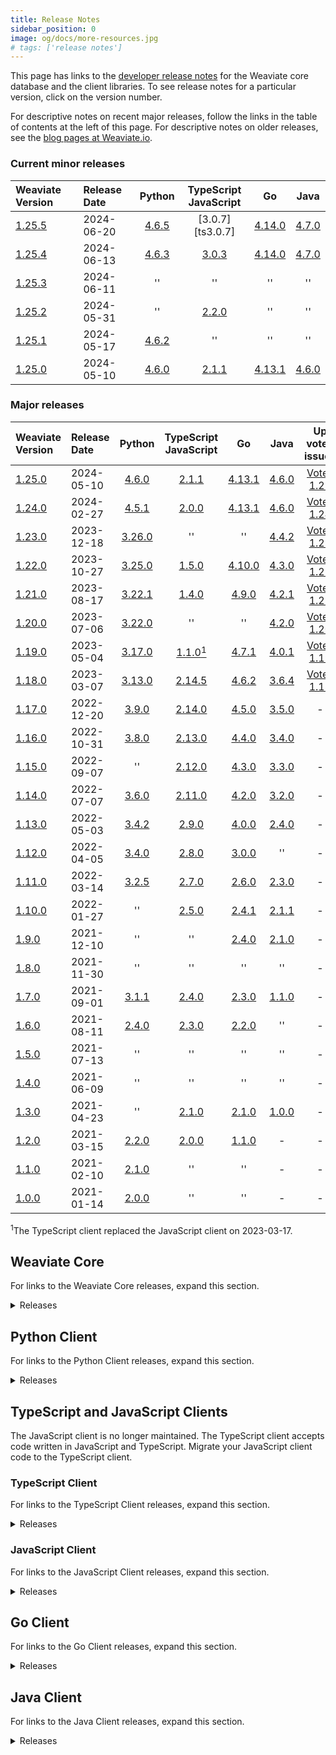 ```yaml
---
title: Release Notes
sidebar_position: 0
image: og/docs/more-resources.jpg
# tags: ['release notes']
---
```



This page has links to the [developer release notes](https://github.com/weaviate/weaviate/releases) for the Weaviate core database and the client libraries. To see release notes for a particular version, click on the version number.

For descriptive notes on recent major releases, follow the links in the table of contents at the left of this page. For descriptive notes on older releases, see the [blog pages at Weaviate.io](https://weaviate.io/blog/tags/release).

### Current minor releases

| Weaviate Version | Release Date | Python | TypeScript<br/>JavaScript | Go | Java |
| :- | :- | :-: | :-: | :-: | :-: |
| [1.25.5][c1.25.5] | 2024-06-20 | [4.6.5][p4.6.5] | [3.0.7][ts3.0.7] | [4.14.0][g4.14.0] | [4.7.0][j4.7.0] |
| [1.25.4][c1.25.4] | 2024-06-13 | [4.6.3][p4.6.3] | [3.0.3][ts3.0.3] | [4.14.0][g4.14.0] | [4.7.0][j4.7.0] |
| [1.25.3][c1.25.3] | 2024-06-11 | '' | '' | '' | '' |
| [1.25.2][c1.25.2] | 2024-05-31 | '' | [2.2.0][ts2.2.0] | ''| '' |
| [1.25.1][c1.25.1] | 2024-05-17 | [4.6.2][p4.6.2] | '' | '' | '' |
| [1.25.0][c1.25.0] | 2024-05-10 | [4.6.0][p4.6.0] | [2.1.1][ts2.1.1] | [4.13.1][g4.13.1] | [4.6.0][j4.6.0] |

### Major releases

| Weaviate Version | Release Date | Python | TypeScript<br/>JavaScript | Go | Java | Up voted issues |
| :- | :- | :-: | :-: | :-: | :-: | :-: |
| [1.25.0][c1.25.0] | 2024-05-10 | [4.6.0][p4.6.0] | [2.1.1][ts2.1.1] | [4.13.1][g4.13.0] | [4.6.0][j4.6.0] | [Votes 1.25][v1.25] |
| [1.24.0][c1.24.0] | 2024-02-27 | [4.5.1][p4.5.1] | [2.0.0][ts2.0.0] | [4.13.1][g4.13.0] | [4.6.0][j4.6.0] | [Votes 1.24][v1.24] |
| [1.23.0][c1.23.0] | 2023-12-18 | [3.26.0][p3.26.0] | '' | '' | [4.4.2][j4.4.2] | [Votes 1.23][v1.23] |
| [1.22.0][c1.22.0] | 2023-10-27 | [3.25.0][p3.25.0] | [1.5.0][ts1.5.0] | [4.10.0][g4.10.0] | [4.3.0][j4.3.0] | [ Votes 1.22][v1.22] |
| [1.21.0][c1.21.0] | 2023-08-17 | [3.22.1][p3.22.1] | [1.4.0][ts1.4.0] | [4.9.0][g4.9.0] | [4.2.1][j4.2.1] | [Votes 1.21][v1.21] |
| [1.20.0][c1.20.0] | 2023-07-06 | [3.22.0][p3.22.0] | '' | '' | [4.2.0][j4.2.0] | [Votes 1.20][v1.20] |
| [1.19.0][c1.19.0] | 2023-05-04 | [3.17.0][p3.17.0] | [1.1.0][ts1.1.0][<sup>1</sup>](#typescriptChange)| [4.7.1][g4.7.1] | [4.0.1][j4.0.1] | [Votes 1.19][v1.19] |
| [1.18.0][c1.18.0] | 2023-03-07 | [3.13.0][p3.13.0] | [2.14.5][js2.14.5] | [4.6.2][g4.6.2] | [3.6.4][j3.6.4] | [Votes 1.18][v1.18] |
| [1.17.0][c1.17.0] | 2022-12-20 | [3.9.0][p3.9.0] | [2.14.0][js2.14.0] | [4.5.0][g4.5.0] | [3.5.0][j3.5.0] | - |
| [1.16.0][c1.16.0] | 2022-10-31 | [3.8.0][p3.8.0] | [2.13.0][js2.13.0] | [4.4.0][g4.4.0] | [3.4.0][j3.4.0] | - |
| [1.15.0][c1.15.0] | 2022-09-07 | '' | [2.12.0][js2.12.0] | [4.3.0][g4.3.0] | [3.3.0][j3.3.0] | - |
| [1.14.0][c1.14.0] | 2022-07-07 | [3.6.0][p3.6.0] | [2.11.0][js2.11.0] | [4.2.0][g4.2.0] | [3.2.0][j3.2.0] | - |
| [1.13.0][c1.13.0] | 2022-05-03 | [3.4.2][p3.4.2] | [2.9.0][js2.9.0] | [4.0.0][g4.0.0] | [2.4.0][j2.4.0] | - |
| [1.12.0][c1.12.0] | 2022-04-05 | [3.4.0][p3.4.0] | [2.8.0][js2.8.0] | [3.0.0][g3.0.0] | '' | - |
| [1.11.0][c1.11.0] | 2022-03-14 | [3.2.5][p3.2.5] | [2.7.0][js2.7.0] | [2.6.0][g2.6.0] | [2.3.0][j2.3.0] | - |
| [1.10.0][c1.10.0] | 2022-01-27 | '' | [2.5.0][js2.5.0] | [2.4.1][g2.4.1] | [2.1.1][j2.1.1] | - |
| [1.9.0][c1.9.0] | 2021-12-10 | '' | '' | [2.4.0][g2.4.0] | [2.1.0][j2.1.0] | - |
| [1.8.0][c1.8.0] | 2021-11-30 | '' | '' | '' | '' | - |
| [1.7.0][c1.7.0] | 2021-09-01 | [3.1.1][p3.1.1] | [2.4.0][js2.4.0] | [2.3.0][g2.3.0] | [1.1.0][j1.1.0] | - |
| [1.6.0][c1.6.0] | 2021-08-11 | [2.4.0][p2.4.0] | [2.3.0][js2.3.0] | [2.2.0][g2.2.0] | '' | - |
| [1.5.0][c1.5.0] | 2021-07-13 | '' | '' | '' | '' | - |
| [1.4.0][c1.4.0] | 2021-06-09 | '' | '' | '' | '' | - |
| [1.3.0][c1.3.0] | 2021-04-23 | '' | [2.1.0][js2.1.0] | [2.1.0][g2.1.0] | [1.0.0][j1.0.0] | - |
| [1.2.0][c1.2.0] | 2021-03-15 | [2.2.0][p2.2.0] | [2.0.0][js2.0.0] | [1.1.0][g1.1.0] | - | - |
| [1.1.0][c1.1.0] | 2021-02-10 | [2.1.0][p2.1.0] | '' | '' | - | - |
| [1.0.0][c1.0.0] | 2021-01-14 | [2.0.0][p2.0.0] | '' | '' | - | - |

<a name="typescriptChange"><sup>1</sup></a>The TypeScript client replaced the JavaScript client on 2023-03-17.

## Weaviate Core

For links to the Weaviate Core releases, expand this section.

<details>
  <summary>Releases</summary>

  | Weaviate Version | Release Date |
  | :- | :- |
  | [1.25.5][c1.25.5] | 2024-06-24 |
  | [1.25.4][c1.25.4] | 2024-06-13 |
  | [1.25.3][c1.25.3] | 2024-06-11 |
  | [1.25.2][c1.25.2] | 2024-05-31 |
  | [1.25.1][c1.25.1] | 2024-05-17 |
  | [1.25.0][c1.25.0] | 2024-05-10 |
  | [1.24.19][c1.24.19] | 2024-06-13 |
  | [1.24.18][c1.24.18] | 2024-06-12 |
  | [1.24.17][c1.24.17] | 2024-06-06 |
  | [1.24.16][c1.24.16] | 2024-06-06 |
  | [1.24.15][c1.24.15] | 2024-05-29 |
  | [1.24.14][c1.24.14] | 2024-05-17 |
  | [1.24.13][c1.24.13] | 2024-05-15 |
  | [1.24.12][c1.24.12] | 2024-05-09 |
  | [1.24.11][c1.24.11] | 2024-05-07 |
  | [1.24.10][c1.24.10] | 2024-04-19 |
  | [1.24.9][c1.24.9] | 2024-04-17 |
  | [1.24.8][c1.24.8] | 2024-04-08 |
  | [1.24.7][c1.24.7] | 2024-04-05 |
  | [1.24.6][c1.24.6] | 2024-03-26 |
  | [1.24.5][c1.24.5] | 2024-03-21 |
  | [1.24.4][c1.24.4] | 2024-03-15 |
  | [1.24.3][c1.24.3] | 2024-03-14 |
  | [1.24.2][c1.24.2] | 2024-03-13 |
  | [1.24.1][c1.24.1] | 2024-03-01 |
  | [1.24.0][c1.24.0] | 2024-02-27 |
  | [1.23.16][c1.23.16] | 2024-05-29 |
  | [1.23.15][c1.23.15] | 2024-05-17 |
  | [1.23.14][c1.23.14] | 2024-03-26 |
  | [1.23.13][c1.23.13] | 2024-03-14 |
  | [1.23.12][c1.23.12] | 2024-03-11 |
  | [1.23.11][c1.23.11] | 2024-03-04 |
  | [1.23.10][c1.23.10] | 2024-02-20 |
  | [1.23.9][c1.23.9] | 2024-02-13 |
  | [1.23.8][c1.23.8] | 2024-02-08 |
  | [1.23.7][c1.23.7] | 2024-01-30 |
  | [1.23.6][c1.23.6] | 2024-01-26 |
  | [1.23.5][c1.23.5] | 2024-01-25 |
  | [1.23.4][c1.23.4] | 2024-01-22 |
  | [1.23.3][c1.23.3] | 2024-01-15 |
  | [1.23.2][c1.23.2] | 2024-01-08 |
  | [1.23.1][c1.23.1] | 2024-01-05 |
  | [1.23.0][c1.23.0] | 2023-12-18 |
  | [1.22.13][c1.22.13] | 2024-03-11 |
  | [1.22.12][c1.22.12] | 2024-03-04 |
  | [1.22.11][c1.22.11] | 2024-01-23 |
  | [1.22.10][c1.22.10] | 2024-01-22 |
  | [1.22.9][c1.22.9] | 2024-01-05 |
  | [1.22.8][c1.22.8] | 2023-12-18 |
  | [1.22.7][c1.22.7] | 2023-12-13 |
  | [1.22.6][c1.22.6] | 2023-12-06 |
  | [1.22.5][c1.22.5] | 2023-11-24 |
  | [1.22.4][c1.22.4] | 2023-11-15 |
  | [1.22.3][c1.22.3] | 2023-11-07 |
  | [1.22.2][c1.22.2] | 2023-11-01 |
  | [1.22.1][c1.22.1] | 2023-10-30 |
  | [1.22.0][c1.22.0] | 2023-10-27 |
  | [1.21.9][c1.21.9] | 2023-11-01 |
  | [1.21.8][c1.21.8] | 2023-10-25 |
  | [1.21.7][c1.21.7] | 2023-10-19 |
  | [1.21.6][c1.21.6] | 2023-10-13 |
  | [1.21.5][c1.21.5] | 2023-09-30 |
  | [1.21.4][c1.21.4] | 2023-09-25 |
  | [1.21.3][c1.21.3] | 2023-09-13 |
  | [1.21.2][c1.21.2] | 2023-08-30 |
  | [1.21.1][c1.21.1] | 2023-08-22 |
  | [1.21.0][c1.21.0] | 2023-08-17 |
  | [1.20.6][c1.20.6] | 2023-08-22 |
  | [1.20.5][c1.20.5] | 2023-08-05 |
  | [1.20.4][c1.20.4] | 2023-08-01 |
  | [1.20.3][c1.20.3] | 2023-07-26 |
  | [1.20.2][c1.20.2] | 2023-07-19 |
  | [1.20.1][c1.20.1] | 2023-07-13 |
  | [1.20.0][c1.20.0] | 2023-07-06 |
  | [1.19.13][c1.19.13] | 2023-08-22 |
  | [1.19.12][c1.19.12] | 2023-07-06 |
  | [1.19.11][c1.19.11] | 2023-06-29 |
  | [1.19.10][c1.19.10] | 2023-06-28 |
  | [1.19.9][c1.19.9] | 2023-06-22 |
  | [1.19.8][c1.19.8] | 2023-06-14 |
  | [1.19.7][c1.19.7] | 2023-06-12 |
  | [1.19.6][c1.19.6] | 2023-05-24 |
  | [1.19.5][c1.19.5] | 2023-05-18 |
  | [1.19.4][c1.19.4] | 2023-05-17 |
  | [1.19.3][c1.19.3] | 2023-05-12 |
  | [1.19.2][c1.19.2] | 2023-05-11 |
  | [1.19.1][c1.19.1] | 2023-05-10 |
  | [1.19.0][c1.19.0] | 2023-05-04 |
  | [1.18.6][c1.18.6] | 2023-08-22 |
  | [1.18.5][c1.18.5] | 2023-05-17 |
  | [1.18.4][c1.18.4] | 2023-04-24 |
  | [1.18.3][c1.18.3] | 2023-04-04 |
  | [1.18.2][c1.18.2] | 2023-03-24 |
  | [1.18.1][c1.18.1] | 2023-03-16 |
  | [1.18.0][c1.18.0] | 2023-03-07 |
  | [1.17.6][c1.17.6] | 2023-03-07 |
  | [1.17.5][c1.17.5] | 2023-02-28 |
  | [1.17.4][c1.17.4] | 2023-02-19 |
  | [1.17.3][c1.17.3] | 2023-02-07 |
  | [1.17.2][c1.17.2] | 2023-01-26 |
  | [1.17.1][c1.17.1] | 2023-01-17 |
  | [1.17.0][c1.17.0] | 2022-12-20 |
  | [1.16.9][c1.16.9] | 2022-12-18 |
  | [1.16.8][c1.16.8] | 2022-12-16 |
  | [1.16.7][c1.16.7] | 2022-12-15 |
  | [1.16.6][c1.16.6] | 2022-12-06 |
  | [1.16.5][c1.16.5] | 2022-11-21 |
  | [1.16.4][c1.16.4] | 2022-11-18 |
  | [1.16.3][c1.16.3] | 2022-11-15 |
  | [1.16.2][c1.16.2] | 2022-11-15 |
  | [1.16.1][c1.16.1] | 2022-11-10 |
  | [1.16.0][c1.16.0] | 2022-10-31 |
  | [1.15.5][c1.15.5] | 2022-10-18 |
  | [1.15.4][c1.15.4] | 2022-10-11 |
  | [1.15.3][c1.15.3] | 2022-09-28 |
  | [1.15.2][c1.15.2] | 2022-09-26 |
  | [1.15.1][c1.15.1] | 2022-09-21 |
  | [1.15.0][c1.15.0] | 2022-09-07 |
  | [1.14.1][c1.14.1] | 2022-07-08 |
  | [1.14.0][c1.14.0] | 2022-07-07 |
  | [1.13.2][c1.13.2] | 2022-05-20 |
  | [1.13.1][c1.13.1] | 2022-05-03 |
  | [1.13.0][c1.13.0] | 2022-05-03 |
  | [1.12.2][c1.12.2] | 2022-04-13 |
  | [1.12.1][c1.12.1] | 2022-04-07 |
  | [1.12.0][c1.12.0] | 2022-04-05 |
  | [1.11.0][c1.11.0] | 2022-03-14 |
  | [1.10.1][c1.10.1] | 2022-02-01 |
  | [1.10.0][c1.10.0] | 2022-01-27 |
  | [1.9.1][c1.9.1] | 2022-01-19 |
  | [1.9.0][c1.9.0] | 2021-12-10 |
  | [1.8.0][c1.8.0] | 2021-11-30 |
  | [1.7.2][c1.7.2] | 2021-09-28 |
  | [1.7.1][c1.7.1] | 2021-09-17 |
  | [1.7.0][c1.7.0] | 2021-09-01 |
  | [1.6.0][c1.6.0] | 2021-08-11 |
  | [1.5.2][c1.5.2] | 2021-08-10 |
  | [1.5.1][c1.5.1] | 2021-07-29 |
  | [1.5.0][c1.5.0] | 2021-07-13 |
  | [1.4.1][c1.4.1] | 2021-06-15 |
  | [1.4.0][c1.4.0] | 2021-06-09 |
  | [1.3.0][c1.3.0] | 2021-04-23 |
  | [1.2.1][c1.2.1] | 2021-03-25 |
  | [1.2.0][c1.2.0] | 2021-03-15 |
  | [1.1.0][c1.1.0] | 2021-02-10 |
  | [1.0.4][c1.0.0] | 2021-02-01 |
  | [1.0.3][c1.0.0] | 2021-01-15 |
  | [1.0.2][c1.0.0] | 2021-01-14 |
  | [1.0.1][c1.0.0] | 2021-01-14 |
  | [1.0.0][c1.0.0] | 2021-01-14 |

</details>

## Python Client

For links to the Python Client releases, expand this section.

<details>
  <summary>Releases</summary>

   | Client Version | Release Date |
   | :- | :- |
   | [4.6.5][p4.6.5] | 2024-06-19 |
   | [4.6.4][p4.6.4] | 2024-06-19 |
   | [4.6.3][p4.6.3] | 2024-05-21 |
   | [4.6.2][p4.6.2] | 2024-05-17 |
   | [4.6.1][p4.6.1] | 2024-05-17 |
   | [4.6.0][p4.6.0] | 2024-05-10 |
   | [4.5.7][p4.5.7] | 2024-05-03 |
   | [4.5.6][p4.5.6] | 2024-04-23 |
   | [4.5.5][p4.5.5] | 2024-04-03 |
   | [4.5.4][p4.5.4] | 2024-03-15 |
   | [4.5.3][p4.5.3] | 2024-03-14 |
   | [4.5.2][p4.5.2] | 2024-03-11 |
   | [4.5.1][p4.5.1] | 2024-03-04 |
   | [4.5.0][p4.5.0] | 2024-02-27 |
   | [4.4.4][p4.4.4] | 2024-02-09 |
   | [4.4.4][p4.4.4] | 2024-02-09 |
   | [4.4.3][p4.4.3] | 2024-02-09 |
   | [4.4.2][p4.4.2] | 2024-02-05 |
   | [4.4.1][p4.4.1] | 2024-02-01 |
   | [4.4.0][p4.4.0] | 2024-01-31 |
   | [3.26.2][p3.26.2] | 2024-01-22 |
   | [3.26.1][p3.26.1] | 2024-01-15 |
   | [3.26.0][p3.26.0] | 2023-12-20 |
   | [3.25.3][p3.25.3] | 2023-11-07 |
   | [3.25.2][p3.25.2] | 2023-10-31 |
   | [3.25.1][p3.25.1] | 2023-10-27 |
   | [3.25.0][p3.25.0] | 2023-10-27 |
   | [3.24.2][p3.24.2] | 2023-10-04 |
   | [3.24.1][p3.24.1] | 2023-09-11 |
   | [3.23.2][p3.23.2] | 2023-08-29 |
   | [3.23.1][p3.23.1] | 2023-08-25 |
   | [3.23.0][p3.23.0] | 2023-08-22 |
   | [3.22.1][p3.22.1] | 2023-07-10 |
   | [3.22.0][p3.22.0] | 2023-07-06 |
   | [3.21.0][p3.21.0] | 2023-06-18 |
   | [3.20.1][p3.20.1] | 2023-06-14 |
   | [3.20.0][p3.20.0] | 2023-06-12 |
   | [3.19.2][p3.19.2] | 2023-05-25 |
   | [3.19.1][p3.19.1] | 2023-05-18 |
   | [3.19.0][p3.19.0] | 2023-05-18 |
   | [3.18.0][p3.18.0] | 2023-05-09 |
   | [3.17.1][p3.17.1] | 2023-05-08 |
   | [3.17.0][p3.17.0] | 2023-05-04 |
   | [3.16.2][p3.16.2] | 2023-04-26 |
   | [3.16.1][p3.16.1] | 2023-04-24 |
   | [3.16.0][p3.16.0] | 2023-04-24 |
   | [3.15.6][p3.15.6] | 2023-04-15 |
   | [3.15.5][p3.15.5] | 2023-04-09 |
   | [3.15.4][p3.15.4] | 2023-04-08 |
   | [3.15.3][p3.15.3] | 2023-03-23 |
   | [3.15.2][p3.15.2] | 2023-03-15 |
   | [3.15.1][p3.15.1] | 2023-03-13 |
   | [3.15.0][p3.15.0] | 2023-03-12 |
   | [3.14.0][p3.14.0] | 2023-03-07 |
   | [3.13.0][p3.13.0] | 2023-03-02 |
   | [3.12.0][p3.12.0] | 2023-02-24 |
   | [3.11.0][p3.11.0] | 2023-01-20 |
   | [3.10.0][p3.10.0] | 2022-12-21 |
   | [3.9.0][p3.9.0] | 2022-11-09 |
   | [3.8.0][p3.8.0] | 2022-09-07 |
   | [3.7.0][p3.7.0] | 2022-07-29 |
   | [3.6.0][p3.6.0] | 2022-07-06 |
   | [3.5.1][p3.5.1] | 2022-05-18 |
   | [3.5.0][p3.5.0] | 2022-05-08 |
   | [3.4.2][p3.4.2] | 2022-04-12 |
   | [3.4.1][p3.4.1] | 2022-04-06 |
   | [3.4.0][p3.4.0] | 2022-04-04 |
   | [3.2.5][p3.2.5] | 2021-10-26 |
   | [3.2.4][p3.2.4] | 2021-10-26 |
   | [3.2.3][p3.2.3] | 2021-10-13 |
   | [3.2.2][p3.2.2] | 2021-09-27 |
   | [3.2.1][p3.2.1] | 2021-09-02 |
   | [3.2.0][p3.2.0] | 2021-09-02 |
   | [3.1.1][p3.1.1] | 2021-08-24 |
   | [3.1.0][p3.1.0] | 2021-08-17 |
   | [3.0.0][p3.0.0] | 2021-08-17 |
   | [2.5.0][p2.5.0] | 2021-06-03 |
   | [2.4.0][p2.4.0] | 2021-04-23 |
   | [2.3.0][p2.3.0] | 2021-03-26 |
   | [2.2.0][p2.2.0] | 2021-02-17 |
   | [2.1.0][p2.1.0] | 2021-02-08 |
   | [2.0.0][p2.0.0] | 2021-01-11 |

</details>

## TypeScript and JavaScript Clients

The JavaScript client is no longer maintained. The TypeScript client accepts code written in JavaScript and TypeScript. Migrate your JavaScript client code to the TypeScript client.

### TypeScript Client

For links to the TypeScript Client releases, expand this section.

<details>
  <summary>Releases</summary>

  | Client Version | Release Date |
  | :- | :- |
  | [3.0.8][ts3.0.8] | 2024-06-24 |
  | [3.0.7][ts3.0.7] | 2024-06-21 |
  | [3.0.6][ts3.0.6] | 2024-06-19 |
  | [3.0.5][ts3.0.5] | 2024-06-13 |
  | [3.0.4][ts3.0.4] | 2024-06-13 |
  | [3.0.3][ts3.0.3] | 2024-06-04 |
  | [3.0.2][ts3.0.2] | 2024-06-03 |
  | [3.0.1][ts3.0.1] | 2024-06-03 |
  | [3.0.0][ts3.0.0] | 2024-06-03 |
  | [2.2.0][ts2.2.0] | 2024-05-20 |
  | [2.1.1][ts2.1.1] | 2024-03-26 |
  | [2.1.0][ts2.1.0] | 2024-02-28 |
  | [2.0.0][ts2.0.0] | 2023-11-22 |
  | [1.6.0][ts1.6.0] | 2023-10-31 |
  | [1.5.0][ts1.5.0] | 2023-08-22 |
  | [1.4.0][ts1.4.0] | 2023-07-06 |
  | [1.3.3][ts1.3.3] | 2023-06-14 |
  | [1.3.2][ts1.3.2] | 2023-05-26 |
  | [1.3.1][ts1.3.1] | 2023-05-16 |
  | [1.3.0][ts1.3.0] | 2023-05-08 |
  | [1.2.0][ts1.2.0] | 2023-05-05 |
  | [1.1.0][ts1.1.0] | 2023-04-21 |
  | [1.0.0][ts1.0.0] | 2023-05-04 |

</details>

 ### JavaScript Client

For links to the JavaScript Client releases, expand this section.

<details>
  <summary>Releases</summary>

  | Client Version | Release Date |
  | :- | :- |
  | [2.14.5][js2.14.5] | 2023-03-21 |
  | [2.14.4][js2.14.4] | 2023-02-07 |
  | [2.14.3][js2.14.3] | 2023-01-27 |
  | [2.14.2][js2.14.2] | 2022-12-27 |
  | [2.14.1][js2.14.1] | 2022-12-27 |
  | [2.14.0][js2.14.0] | 2022-12-20 |
  | [2.13.0][js2.13.0] | 2022-10-31 |
  | [2.12.1][js2.12.1] | 2023-09-27 |
  | [2.12.0][js2.12.0] | 2022-09-07 |
  | [2.11.1][js2.11.1] | 2022-07-12 |
  | [2.11.0][js2.11.0] | 2022-07-07 |
  | [2.10.1][js2.10.1] | 2022-05-31 |
  | [2.10.0][js2.10.0] | 2022-05-25 |
  | [2.9.0][js2.9.0] | 2022-05-03 |
  | [2.8.0][js2.8.0] | 2022-04-05 |
  | [2.7.0][js2.7.0] | 2022-03-11 |
  | [2.6.0][js2.6.0] | 2021-11-30 |
  | [2.5.0][js2.6.0] | 2021-11-30 |
  | [2.4.0][js2.4.0] | 2021-08-31 |
  | [2.3.0][js2.3.0] | 2021-06-07 |
  | [2.2.0][js2.2.0] | 2021-04-23 |
  | [2.1.0][js2.1.0] | 2021-04-20 |
  | [2.0.0][js2.0.0] | 2021-01-13 |
  | [1.1.2][js1.1.2] | 2020-10-03 |
  | [1.1.1][js1.1.1] | 2020-10-03 |
  | [1.1.0][js1.1.0] | 2020-10-03 |
  | [1.0.0][js1.0.0] | 2020-09-15 |

</details>


## Go Client

For links to the Go Client releases, expand this section.

<details>
  <summary>Releases</summary>

  | Client Version | Release Date |
  | :- | :- |
  | [4.14.0][g4.14.0] | 2024-05-20 |
  | [4.13.1][g4.13.1] | 2024-03-07 |
  | [4.13.0][g4.13.0] | 2024-03-05 |
  | [4.12.0][g4.12.0] | 2023-12-08 |
  | [4.11.0][g4.11.0] | 2023-11-13 |
  | [4.10.0][g4.10.0] | 2023-08-22 |
  | [4.9.0][g4.9.0] | 2023-07-06 |
  | [4.8.1][g4.8.1] | 2023-05-26 |
  | [4.8.0][g4.8.0] | 2023-05-05 |
  | [4.7.1][g4.7.1] | 2023-04-14 |
  | [4.7.0][g4.7.0] | 2023-04-03 |
  | [4.6.4][g4.6.4] | 2023-03-25 |
  | [4.6.3][g4.6.3] | 2023-03-14 |
  | [4.6.2][g4.6.2] | 2023-03-07 |
  | [4.6.1][g4.6.1] | 2023-02-01 |
  | [4.6.0][g4.6.0] | 2023-02-01 |
  | [4.5.2][g4.5.2] | 2023-01-19 |
  | [4.5.1][g4.5.1] | 2023-01-17 |
  | [4.5.0][g4.5.0] | 2022-12-20 |
  | [4.4.0][g4.4.0] | 2022-10-31 |
  | [4.3.1][g4.3.1] | 2022-09-27 |
  | [4.3.0][g4.3.0] | 2022-09-07 |
  | [4.2.1][g4.2.1] | 2022-07-12 |
  | [4.2.0][g4.2.0] | 2022-07-07 |
  | [4.1.0][g4.1.0] | 2022-05-25 |
  | [4.0.0][g4.0.0] | 2022-05-03 |
  | [3.0.0][g3.0.0] | 2022-04-05 |
  | [2.6.2][g2.6.2] | 2022-10-31 |
  | [2.6.1][g2.6.1] | 2022-05-04 |
  | [2.6.0][g2.6.0] | 2022-03-11 |
  | [2.5.0][g2.5.0] | 2022-02-01 |
  | [2.4.1][g2.4.1] | 2021-12-15 |
  | [2.4.0][g2.4.0] | 2021-11-30 |
  | [2.3.0][g2.3.0] | 2021-08-31 |
  | [2.2.0][g2.2.0] | 2021-06-07 |
  | [2.1.0][g2.1.0] | 2021-04-23 |
  | [2.0.1][g2.0.1] | 2021-03-25 |
  | [2.0.0][g2.0.0] | 2021-03-23 |
  | [1.1.2][g1.1.2] | 2021-10-31 |
  | [1.1.1][g1.1.1] | 2021-05-04 |
  | [1.1.0][g1.1.0] | 2020-11-09 |
  | [1.0.0][g1.0.0] | 2020-11-06 |


</details>

## Java Client

For links to the Java Client releases, expand this section.

<details>
  <summary>Releases</summary>

  | Client Version | Release Date |
  | :- | :- |
  | [4.7.0][j4.7.0] | 2024-05-20 |
  | [4.6.0][j4.6.0] | 2024-03-05 |
  | [4.5.1][j4.5.1] | 2024-01-08 |
  | [4.5.0][j4.5.0] | 2023-12-07 |
  | [4.4.2][j4.4.2] | 2023-11-20 |
  | [4.4.1][j4.4.1] | 2023-11-15 |
  | [4.4.0][j4.4.0] | 2023-11-14 |
  | [4.3.0][j4.3.0] | 2023-08-22 |
  | [4.2.1][j4.2.1] | 2023-07-26 |
  | [4.2.0][j4.2.0] | 2023-07-06 |
  | [4.1.2][j4.1.2] | 2023-05-26 |
  | [4.1.1][j4.1.1] | 2023-05-21 |
  | [4.1.0][j4.1.0] | 2023-05-05 |
  | [4.0.2][j4.0.2] | 2023-03-28 |
  | [4.0.1][j4.0.1] | 2023-03-16 |
  | [4.0.0][j4.0.0] | 2023-03-14 |
  | [3.6.5][j3.6.5] | 2023-03-13 |
  | [3.6.4][j3.6.4] | 2023-03-07 |
  | [3.6.3][j3.6.3] | 2023-03-01 |
  | [3.6.2][j3.6.2] | 2023-02-23 |
  | [3.6.1][j3.6.1] | 2023-02-22 |
  | [3.6.0][j3.6.0] | 2023-02-09 |
  | [3.5.0][j3.5.0] | 2022-12-20 |
  | [3.4.2][j3.4.2] | 2022-11-21 |
  | [3.4.1][j3.4.1] | 2022-11-18 |
  | [3.4.0][j3.4.0] | 2022-10-31 |
  | [3.3.2][j3.3.2] | 2022-10-29 |
  | [3.3.1][j3.3.1] | 2022-09-29 |
  | [3.3.0][j3.3.0] | 2022-09-07 |
  | [3.2.1][j3.2.1] | 2022-07-12 |
  | [3.2.0][j3.2.0] | 2022-07-07 |
  | [3.1.1][j3.1.1] | 2022-06-02 |
  | [3.1.0][j3.1.0] | 2022-05-25 |
  | [3.0.0][j3.1.0] | 2022-05-04 |
  | [2.4.0][j2.4.0] | 2022-04-05 |
  | [2.3.0][j2.3.0] | 2022-03-11 |
  | [2.2.2][j2.2.2] | 2022-02-08 |
  | [2.2.1][j2.2.1] | 2022-02-07 |
  | [2.2.0][j2.2.0] | 2022-02-01 |
  | [2.1.1][j2.1.1] | 2021-12-15 |
  | [2.1.0][j2.1.0] | 2021-11-30 |
  | [2.0.0][j2.0.0] | 2021-11-04 |
  | [1.2.1][j1.2.1] | 2021-09-28 |
  | [1.2.0][j1.2.0] | 2021-09-10 |
  | [1.1.2][j1.1.2] | 2021-08-31 |
  | [1.1.1][j1.1.1] | 2021-08-10 |
  | [1.1.0][j1.1.0] | 2021-06-07 |
  | [1.0.2][j1.0.2] | 2021-04-26 |
  | [1.0.1][j1.0.1] | 2021-04-23 |
  | [1.0.0][j1.0.0] | 2021-04-22 |

</details>


[comment]: # ( core links )
[c1.25.5]: https://github.com/weaviate/weaviate/releases/tag/v1.25.5
[c1.25.4]: https://github.com/weaviate/weaviate/releases/tag/v1.25.4
[c1.25.3]: https://github.com/weaviate/weaviate/releases/tag/v1.25.3
[c1.25.2]: https://github.com/weaviate/weaviate/releases/tag/v1.25.2
[c1.25.1]: https://github.com/weaviate/weaviate/releases/tag/v1.25.1
[c1.25.0]: https://github.com/weaviate/weaviate/releases/tag/v1.25.0
[c1.24.19]: https://github.com/weaviate/weaviate/releases/tag/v1.24.19
[c1.24.18]: https://github.com/weaviate/weaviate/releases/tag/v1.24.18
[c1.24.17]: https://github.com/weaviate/weaviate/releases/tag/v1.24.17
[c1.24.16]: https://github.com/weaviate/weaviate/releases/tag/v1.24.16
[c1.24.15]: https://github.com/weaviate/weaviate/releases/tag/v1.24.15
[c1.24.14]: https://github.com/weaviate/weaviate/releases/tag/v1.24.14
[c1.24.13]: https://github.com/weaviate/weaviate/releases/tag/v1.24.13
[c1.24.12]: https://github.com/weaviate/weaviate/releases/tag/v1.24.12
[c1.24.11]: https://github.com/weaviate/weaviate/releases/tag/v1.24.11
[c1.24.10]: https://github.com/weaviate/weaviate/releases/tag/v1.24.10
[c1.24.9]: https://github.com/weaviate/weaviate/releases/tag/v1.24.9
[c1.24.8]: https://github.com/weaviate/weaviate/releases/tag/v1.24.8
[c1.24.7]: https://github.com/weaviate/weaviate/releases/tag/v1.24.7
[c1.24.6]: https://github.com/weaviate/weaviate/releases/tag/v1.24.6
[c1.24.5]: https://github.com/weaviate/weaviate/releases/tag/v1.24.5
[c1.24.4]: https://github.com/weaviate/weaviate/releases/tag/v1.24.4
[c1.24.3]: https://github.com/weaviate/weaviate/releases/tag/v1.24.3
[c1.24.2]: https://github.com/weaviate/weaviate/releases/tag/v1.24.2
[c1.24.1]: https://github.com/weaviate/weaviate/releases/tag/v1.24.1
[c1.24.0]: https://github.com/weaviate/weaviate/releases/tag/v1.24.0
[c1.23.16]: https://github.com/weaviate/weaviate/releases/tag/v1.23.16
[c1.23.15]: https://github.com/weaviate/weaviate/releases/tag/v1.23.15
[c1.23.14]: https://github.com/weaviate/weaviate/releases/tag/v1.23.14
[c1.23.13]: https://github.com/weaviate/weaviate/releases/tag/v1.23.13
[c1.23.12]: https://github.com/weaviate/weaviate/releases/tag/v1.23.12
[c1.23.11]: https://github.com/weaviate/weaviate/releases/tag/v1.23.11
[c1.23.10]: https://github.com/weaviate/weaviate/releases/tag/v1.23.10
[c1.23.9]: https://github.com/weaviate/weaviate/releases/tag/v1.23.9
[c1.23.8]: https://github.com/weaviate/weaviate/releases/tag/v1.23.8
[c1.23.7]: https://github.com/weaviate/weaviate/releases/tag/v1.23.7
[c1.23.6]: https://github.com/weaviate/weaviate/releases/tag/v1.23.6
[c1.23.5]: https://github.com/weaviate/weaviate/releases/tag/v1.23.5
[c1.23.4]: https://github.com/weaviate/weaviate/releases/tag/v1.23.4
[c1.23.3]: https://github.com/weaviate/weaviate/releases/tag/v1.23.3
[c1.23.2]: https://github.com/weaviate/weaviate/releases/tag/v1.23.2
[c1.23.1]: https://github.com/weaviate/weaviate/releases/tag/v1.23.1
[c1.23.0]: https://github.com/weaviate/weaviate/releases/tag/v1.23.0
[c1.22.13]: https://github.com/weaviate/weaviate/releases/tag/v1.22.13
[c1.22.12]: https://github.com/weaviate/weaviate/releases/tag/v1.22.12
[c1.22.11]: https://github.com/weaviate/weaviate/releases/tag/v1.22.11
[c1.22.10]: https://github.com/weaviate/weaviate/releases/tag/v1.22.10
[c1.22.9]: https://github.com/weaviate/weaviate/releases/tag/v1.22.9
[c1.22.8]: https://github.com/weaviate/weaviate/releases/tag/v1.22.8
[c1.22.7]: https://github.com/weaviate/weaviate/releases/tag/v1.22.7
[c1.22.6]: https://github.com/weaviate/weaviate/releases/tag/v1.22.6
[c1.22.5]: https://github.com/weaviate/weaviate/releases/tag/v1.22.5
[c1.22.4]: https://github.com/weaviate/weaviate/releases/tag/v1.22.4
[c1.22.3]: https://github.com/weaviate/weaviate/releases/tag/v1.22.3
[c1.22.2]: https://github.com/weaviate/weaviate/releases/tag/v1.22.2
[c1.22.1]: https://github.com/weaviate/weaviate/releases/tag/v1.22.1
[c1.22.0]: https://github.com/weaviate/weaviate/releases/tag/v1.22.0
[c1.21.9]: https://github.com/weaviate/weaviate/releases/tag/v1.21.9
[c1.21.8]: https://github.com/weaviate/weaviate/releases/tag/v1.21.8
[c1.21.7]: https://github.com/weaviate/weaviate/releases/tag/v1.21.7
[c1.21.6]: https://github.com/weaviate/weaviate/releases/tag/v1.21.6
[c1.21.5]: https://github.com/weaviate/weaviate/releases/tag/v1.21.5
[c1.21.4]: https://github.com/weaviate/weaviate/releases/tag/v1.21.4
[c1.21.3]: https://github.com/weaviate/weaviate/releases/tag/v1.21.3
[c1.21.2]: https://github.com/weaviate/weaviate/releases/tag/v1.21.2
[c1.21.1]: https://github.com/weaviate/weaviate/releases/tag/v1.21.1
[c1.21.0]: https://github.com/weaviate/weaviate/releases/tag/v1.21.0
[c1.20.6]: https://github.com/weaviate/weaviate/releases/tag/v1.20.6
[c1.20.5]: https://github.com/weaviate/weaviate/releases/tag/v1.20.5
[c1.20.4]: https://github.com/weaviate/weaviate/releases/tag/v1.20.4
[c1.20.3]: https://github.com/weaviate/weaviate/releases/tag/v1.20.3
[c1.20.2]: https://github.com/weaviate/weaviate/releases/tag/v1.20.2
[c1.20.1]: https://github.com/weaviate/weaviate/releases/tag/v1.20.1
[c1.20.0]: https://github.com/weaviate/weaviate/releases/tag/v1.20.0
[c1.19.13]: https://github.com/weaviate/weaviate/releases/tag/v1.19.13
[c1.19.12]: https://github.com/weaviate/weaviate/releases/tag/v1.19.12
[c1.19.11]: https://github.com/weaviate/weaviate/releases/tag/v1.19.11
[c1.19.10]: https://github.com/weaviate/weaviate/releases/tag/v1.19.10
[c1.19.9]: https://github.com/weaviate/weaviate/releases/tag/v1.19.9
[c1.19.8]: https://github.com/weaviate/weaviate/releases/tag/v1.19.8
[c1.19.7]: https://github.com/weaviate/weaviate/releases/tag/v1.19.7
[c1.19.6]: https://github.com/weaviate/weaviate/releases/tag/v1.19.6
[c1.19.5]: https://github.com/weaviate/weaviate/releases/tag/v1.19.5
[c1.19.4]: https://github.com/weaviate/weaviate/releases/tag/v1.19.4
[c1.19.3]: https://github.com/weaviate/weaviate/releases/tag/v1.19.3
[c1.19.2]: https://github.com/weaviate/weaviate/releases/tag/v1.19.2
[c1.19.1]: https://github.com/weaviate/weaviate/releases/tag/v1.19.1
[c1.19.0]: https://github.com/weaviate/weaviate/releases/tag/v1.19.0
[c1.18.6]: https://github.com/weaviate/weaviate/releases/tag/v1.18.6
[c1.18.5]: https://github.com/weaviate/weaviate/releases/tag/v1.18.5
[c1.18.4]: https://github.com/weaviate/weaviate/releases/tag/v1.18.4
[c1.18.3]: https://github.com/weaviate/weaviate/releases/tag/v1.18.3
[c1.18.2]: https://github.com/weaviate/weaviate/releases/tag/v1.18.2
[c1.18.1]: https://github.com/weaviate/weaviate/releases/tag/v1.18.1
[c1.18.0]: https://github.com/weaviate/weaviate/releases/tag/v1.18.0
[c1.17.6]: https://github.com/weaviate/weaviate/releases/tag/v1.17.6
[c1.17.5]: https://github.com/weaviate/weaviate/releases/tag/v1.17.5
[c1.17.4]: https://github.com/weaviate/weaviate/releases/tag/v1.17.4
[c1.17.3]: https://github.com/weaviate/weaviate/releases/tag/v1.17.3
[c1.17.2]: https://github.com/weaviate/weaviate/releases/tag/v1.17.2
[c1.17.1]: https://github.com/weaviate/weaviate/releases/tag/v1.17.1
[c1.17.0]: https://github.com/weaviate/weaviate/releases/tag/v1.17.0
[c1.16.9]: https://github.com/weaviate/weaviate/releases/tag/v1.16.9
[c1.16.8]: https://github.com/weaviate/weaviate/releases/tag/v1.16.8
[c1.16.7]: https://github.com/weaviate/weaviate/releases/tag/v1.16.7
[c1.16.6]: https://github.com/weaviate/weaviate/releases/tag/v1.16.6
[c1.16.5]: https://github.com/weaviate/weaviate/releases/tag/v1.16.5
[c1.16.4]: https://github.com/weaviate/weaviate/releases/tag/v1.16.4
[c1.16.3]: https://github.com/weaviate/weaviate/releases/tag/v1.16.3
[c1.16.2]: https://github.com/weaviate/weaviate/releases/tag/v1.16.2
[c1.16.1]: https://github.com/weaviate/weaviate/releases/tag/v1.16.1
[c1.16.0]: https://github.com/weaviate/weaviate/releases/tag/v1.16.0
[c1.15.5]: https://github.com/weaviate/weaviate/releases/tag/v1.15.5
[c1.15.4]: https://github.com/weaviate/weaviate/releases/tag/v1.15.4
[c1.15.3]: https://github.com/weaviate/weaviate/releases/tag/v1.15.3
[c1.15.2]: https://github.com/weaviate/weaviate/releases/tag/v1.15.2
[c1.15.1]: https://github.com/weaviate/weaviate/releases/tag/v1.15.1
[c1.15.0]: https://github.com/weaviate/weaviate/releases/tag/v1.15.0
[c1.14.1]: https://github.com/weaviate/weaviate/releases/tag/v1.14.1
[c1.14.0]: https://github.com/weaviate/weaviate/releases/tag/v1.14.0
[c1.13.2]: https://github.com/weaviate/weaviate/releases/tag/v1.13.2
[c1.13.1]: https://github.com/weaviate/weaviate/releases/tag/v1.13.1
[c1.13.0]: https://github.com/weaviate/weaviate/releases/tag/v1.13.0
[c1.12.2]: https://github.com/weaviate/weaviate/releases/tag/v1.12.2
[c1.12.1]: https://github.com/weaviate/weaviate/releases/tag/v1.12.1
[c1.12.0]: https://github.com/weaviate/weaviate/releases/tag/v1.12.0
[c1.11.0]: https://github.com/weaviate/weaviate/releases/tag/v1.11.0
[c1.10.1]: https://github.com/weaviate/weaviate/releases/tag/v1.10.1
[c1.10.0]: https://github.com/weaviate/weaviate/releases/tag/v1.10.0
[c1.9.1]: https://github.com/weaviate/weaviate/releases/tag/v1.9.1
[c1.9.0]: https://github.com/weaviate/weaviate/releases/tag/v1.9.0
[c1.8.0]: https://github.com/weaviate/weaviate/releases/tag/v1.8.0
[c1.7.2]: https://github.com/weaviate/weaviate/releases/tag/v1.7.2
[c1.7.1]: https://github.com/weaviate/weaviate/releases/tag/v1.7.1
[c1.7.0]: https://github.com/weaviate/weaviate/releases/tag/v1.7.0
[c1.6.0]: https://github.com/weaviate/weaviate/releases/tag/v1.6.0
[c1.5.2]: https://github.com/weaviate/weaviate/releases/tag/v1.5.2
[c1.5.1]: https://github.com/weaviate/weaviate/releases/tag/v1.5.1
[c1.5.0]: https://github.com/weaviate/weaviate/releases/tag/v1.5.0
[c1.4.1]: https://github.com/weaviate/weaviate/releases/tag/v1.4.1
[c1.4.0]: https://github.com/weaviate/weaviate/releases/tag/v1.4.0
[c1.3.0]: https://github.com/weaviate/weaviate/releases/tag/v1.3.0
[c1.2.1]: https://github.com/weaviate/weaviate/releases/tag/v1.2.1
[c1.2.0]: https://github.com/weaviate/weaviate/releases/tag/v1.2.0
[c1.1.0]: https://github.com/weaviate/weaviate/releases/tag/v1.1.0
[c1.0.0]: https://github.com/weaviate/weaviate/releases/tag/v1.0.0

[comment]: # ( upvote links )

[v1.25]: https://github.com/weaviate/weaviate/issues?q=is%3Aissue+sort%3Areactions-%2B1-desc+label%3Aplanned-1.25+is%3Aclosed+
[v1.24]: https://github.com/weaviate/weaviate/issues?q=is%3Aissue+sort%3Areactions-%2B1-desc+label%3Aplanned-1.24+is%3Aclosed+
[v1.23]: https://github.com/weaviate/weaviate/issues?q=is%3Aissue+sort%3Areactions-%2B1-desc+label%3Aplanned-1.23+is%3Aclosed+
[v1.22]: https://github.com/weaviate/weaviate/issues?q=is%3Aissue+sort%3Areactions-%2B1-desc+label%3Aplanned-1.22+is%3Aclosed+
[v1.21]: https://github.com/weaviate/weaviate/issues?q=is%3Aissue+sort%3Areactions-%2B1-desc+label%3Aplanned-1.21+is%3Aclosed+
[v1.20]: https://github.com/weaviate/weaviate/issues?q=is%3Aissue+sort%3Areactions-%2B1-desc+label%3Aplanned-1.20+is%3Aclosed+
[v1.19]: https://github.com/weaviate/weaviate/issues?q=is%3Aissue+sort%3Areactions-%2B1-desc+label%3Aplanned-1.19+is%3Aclosed+
[v1.18]: https://github.com/weaviate/weaviate/issues?q=is%3Aissue+sort%3Areactions-%2B1-desc+label%3Aplanned-1.18+is%3Aclosed+

[comment]: # ( python client links )

[p4.6.5]: https://github.com/weaviate/weaviate-python-client/releases/tag/v4.6.5
[p4.6.4]: https://github.com/weaviate/weaviate-python-client/releases/tag/v4.6.4
[p4.6.3]: https://github.com/weaviate/weaviate-python-client/releases/tag/v4.6.3
[p4.6.2]: https://github.com/weaviate/weaviate-python-client/releases/tag/v4.6.2
[p4.6.1]: https://github.com/weaviate/weaviate-python-client/releases/tag/v4.6.1
[p4.6.0]: https://github.com/weaviate/weaviate-python-client/releases/tag/v4.6.0
[p4.5.7]: https://github.com/weaviate/weaviate-python-client/releases/tag/v4.5.7
[p4.5.6]: https://github.com/weaviate/weaviate-python-client/releases/tag/v4.5.6
[p4.5.5]: https://github.com/weaviate/weaviate-python-client/releases/tag/v4.5.5
[p4.5.4]: https://github.com/weaviate/weaviate-python-client/releases/tag/v4.5.4
[p4.5.3]: https://github.com/weaviate/weaviate-python-client/releases/tag/v4.5.3
[p4.5.2]: https://github.com/weaviate/weaviate-python-client/releases/tag/v4.5.2
[p4.5.1]: https://github.com/weaviate/weaviate-python-client/releases/tag/v4.5.1
[p4.5.0]: https://github.com/weaviate/weaviate-python-client/releases/tag/v4.5.0
[p4.4.4]: https://github.com/weaviate/weaviate-python-client/releases/tag/v4.4.4
[p4.4.3]: https://github.com/weaviate/weaviate-python-client/releases/tag/v4.4.3
[p4.4.2]: https://github.com/weaviate/weaviate-python-client/releases/tag/v4.4.2
[p4.4.1]: https://github.com/weaviate/weaviate-python-client/releases/tag/v4.4.1
[p4.4.0]: https://github.com/weaviate/weaviate-python-client/releases/tag/v4.4.0
[p3.26.2]: https://github.com/weaviate/weaviate-python-client/releases/tag/v3.26.2
[p3.26.1]: https://github.com/weaviate/weaviate-python-client/releases/tag/v3.26.1
[p3.26.0]: https://github.com/weaviate/weaviate-python-client/releases/tag/v3.26.0
[p3.25.3]: https://github.com/weaviate/weaviate-python-client/releases/tag/v3.25.3
[p3.25.2]: https://github.com/weaviate/weaviate-python-client/releases/tag/v3.25.2
[p3.25.1]: https://github.com/weaviate/weaviate-python-client/releases/tag/v3.25.1
[p3.25.0]: https://github.com/weaviate/weaviate-python-client/releases/tag/v3.25.0
[p3.24.2]: https://github.com/weaviate/weaviate-python-client/releases/tag/v3.24.2
[p3.24.1]: https://github.com/weaviate/weaviate-python-client/releases/tag/v3.24.1
[p3.24.0]: https://github.com/weaviate/weaviate-python-client/releases/tag/v3.24.0
[p3.23.2]: https://github.com/weaviate/weaviate-python-client/releases/tag/v3.23.2
[p3.23.1]: https://github.com/weaviate/weaviate-python-client/releases/tag/v3.23.1
[p3.23.0]: https://github.com/weaviate/weaviate-python-client/releases/tag/v3.23.0
[p3.22.1]: https://github.com/weaviate/weaviate-python-client/releases/tag/v3.22.1
[p3.22.0]: https://github.com/weaviate/weaviate-python-client/releases/tag/v3.22.0
[p3.21.0]: https://github.com/weaviate/weaviate-python-client/releases/tag/v3.21.0
[p3.20.1]: https://github.com/weaviate/weaviate-python-client/releases/tag/v3.20.1
[p3.20.0]: https://github.com/weaviate/weaviate-python-client/releases/tag/v3.20.0
[p3.19.2]: https://github.com/weaviate/weaviate-python-client/releases/tag/v3.19.2
[p3.19.1]: https://github.com/weaviate/weaviate-python-client/releases/tag/v3.19.1
[p3.19.0]: https://github.com/weaviate/weaviate-python-client/releases/tag/v3.19.0
[p3.18.0]: https://github.com/weaviate/weaviate-python-client/releases/tag/v3.19.0
[p3.17.1]: https://github.com/weaviate/weaviate-python-client/releases/tag/v3.17.1
[p3.17.0]: https://github.com/weaviate/weaviate-python-client/releases/tag/v3.17.0
[p3.16.2]: https://github.com/weaviate/weaviate-python-client/releases/tag/v3.16.2
[p3.16.1]: https://github.com/weaviate/weaviate-python-client/releases/tag/v3.16.1
[p3.16.0]: https://github.com/weaviate/weaviate-python-client/releases/tag/v3.16.0
[p3.15.6]: https://github.com/weaviate/weaviate-python-client/releases/tag/v3.15.6
[p3.15.5]: https://github.com/weaviate/weaviate-python-client/releases/tag/v3.15.5
[p3.15.4]: https://github.com/weaviate/weaviate-python-client/releases/tag/v3.15.4
[p3.15.3]: https://github.com/weaviate/weaviate-python-client/releases/tag/v3.15.3
[p3.15.2]: https://github.com/weaviate/weaviate-python-client/releases/tag/v3.15.2
[p3.15.1]: https://github.com/weaviate/weaviate-python-client/releases/tag/v3.15.1
[p3.15.0]: https://github.com/weaviate/weaviate-python-client/releases/tag/v3.15.0
[p3.14.0]: https://github.com/weaviate/weaviate-python-client/releases/tag/v3.14.0
[p3.13.0]: https://github.com/weaviate/weaviate-python-client/releases/tag/v3.13.0
[p3.12.0]: https://github.com/weaviate/weaviate-python-client/releases/tag/v3.12.0
[p3.11.0]: https://github.com/weaviate/weaviate-python-client/releases/tag/v3.11.0
[p3.10.0]: https://github.com/weaviate/weaviate-python-client/releases/tag/v3.10.0
[p3.9.0]: https://github.com/weaviate/weaviate-python-client/releases/tag/v3.9.0
[p3.8.0]: https://github.com/weaviate/weaviate-python-client/releases/tag/v3.8.0
[p3.7.0]: https://github.com/weaviate/weaviate-python-client/releases/tag/v3.7.0
[p3.6.0]: https://github.com/weaviate/weaviate-python-client/releases/tag/v3.6.0
[p3.5.1]: https://github.com/weaviate/weaviate-python-client/releases/tag/v3.5.1
[p3.5.0]: https://github.com/weaviate/weaviate-python-client/releases/tag/v3.5.0
[p3.4.2]: https://github.com/weaviate/weaviate-python-client/releases/tag/v3.4.2
[p3.4.1]: https://github.com/weaviate/weaviate-python-client/releases/tag/v3.4.1
[p3.4.0]: https://github.com/weaviate/weaviate-python-client/releases/tag/v3.4.0
[p3.2.5]: https://github.com/weaviate/weaviate-python-client/releases/tag/v3.2.5
[p3.2.4]: https://github.com/weaviate/weaviate-python-client/releases/tag/v3.2.4
[p3.2.3]: https://github.com/weaviate/weaviate-python-client/releases/tag/v3.2.3
[p3.2.2]: https://github.com/weaviate/weaviate-python-client/releases/tag/v3.2.2
[p3.2.1]: https://github.com/weaviate/weaviate-python-client/releases/tag/v3.2.1
[p3.2.0]: https://github.com/weaviate/weaviate-python-client/releases/tag/v3.2.0
[p3.1.1]: https://github.com/weaviate/weaviate-python-client/releases/tag/v3.1.1
[p3.1.0]: https://github.com/weaviate/weaviate-python-client/releases/tag/v3.1.0
[p3.0.0]: https://github.com/weaviate/weaviate-python-client/releases/tag/v3.0.0
[p2.5.0]: https://github.com/weaviate/weaviate-python-client/releases/tag/v2.5.0
[p2.4.0]: https://github.com/weaviate/weaviate-python-client/releases/tag/v2.4.0
[p2.3.0]: https://github.com/weaviate/weaviate-python-client/releases/tag/v2.3.0
[p2.2.0]: https://github.com/weaviate/weaviate-python-client/releases/tag/v2.2.0
[p2.1.0]: https://github.com/weaviate/weaviate-python-client/releases/tag/v2.1.0
[p2.0.0]: https://github.com/weaviate/weaviate-python-client/releases/tag/v2.0.0

[comment]: # ( go client links )

[g4.14.0]: https://github.com/weaviate/weaviate-go-client/releases/tag/v4.14.0
[g4.13.1]: https://github.com/weaviate/weaviate-go-client/releases/tag/v4.13.1
[g4.13.0]: https://github.com/weaviate/weaviate-go-client/releases/tag/v4.13.0
[g4.12.0]: https://github.com/weaviate/weaviate-go-client/releases/tag/v4.12.0
[g4.11.0]: https://github.com/weaviate/weaviate-go-client/releases/tag/v4.11.0
[g4.10.0]: https://github.com/weaviate/weaviate-go-client/releases/tag/v4.10.0
[g4.9.0]: https://github.com/weaviate/weaviate-go-client/releases/tag/v4.9.0
[g4.8.1]: https://github.com/weaviate/weaviate-go-client/releases/tag/v4.8.1
[g4.8.0]: https://github.com/weaviate/weaviate-go-client/releases/tag/v4.8.0
[g4.7.1]: https://github.com/weaviate/weaviate-go-client/releases/tag/v4.7.1
[g4.7.0]: https://github.com/weaviate/weaviate-go-client/releases/tag/v4.7.0
[g4.6.4]: https://github.com/weaviate/weaviate-go-client/releases/tag/v4.6.4
[g4.6.3]: https://github.com/weaviate/weaviate-go-client/releases/tag/v4.6.3
[g4.6.2]: https://github.com/weaviate/weaviate-go-client/releases/tag/v4.6.2
[g4.6.1]: https://github.com/weaviate/weaviate-go-client/releases/tag/v4.6.1
[g4.6.0]: https://github.com/weaviate/weaviate-go-client/releases/tag/v4.6.0
[g4.5.2]: https://github.com/weaviate/weaviate-go-client/releases/tag/v4.5.2
[g4.5.1]: https://github.com/weaviate/weaviate-go-client/releases/tag/v4.5.1
[g4.5.0]: https://github.com/weaviate/weaviate-go-client/releases/tag/v4.5.0
[g4.4.0]: https://github.com/weaviate/weaviate-go-client/releases/tag/v4.4.0
[g4.3.1]: https://github.com/weaviate/weaviate-go-client/releases/tag/v4.3.1
[g4.3.0]: https://github.com/weaviate/weaviate-go-client/releases/tag/v4.3.0
[g4.2.1]: https://github.com/weaviate/weaviate-go-client/releases/tag/v4.2.1
[g4.2.0]: https://github.com/weaviate/weaviate-go-client/releases/tag/v4.2.0
[g4.1.0]: https://github.com/weaviate/weaviate-go-client/releases/tag/v4.1.0
[g4.0.0]: https://github.com/weaviate/weaviate-go-client/releases/tag/v4.0.0
[g3.0.0]: https://github.com/weaviate/weaviate-go-client/releases/tag/v3.0.0
[g2.6.2]: https://github.com/weaviate/weaviate-go-client/releases/tag/v2.6.2
[g2.6.1]: https://github.com/weaviate/weaviate-go-client/releases/tag/v2.6.1
[g2.6.0]: https://github.com/weaviate/weaviate-go-client/releases/tag/v2.6.0
[g2.5.0]: https://github.com/weaviate/weaviate-go-client/releases/tag/v2.5.0
[g2.4.1]: https://github.com/weaviate/weaviate-go-client/releases/tag/v2.4.1
[g2.4.0]: https://github.com/weaviate/weaviate-go-client/releases/tag/v2.4.0
[g2.3.0]: https://github.com/weaviate/weaviate-go-client/releases/tag/v2.3.0
[g2.2.0]: https://github.com/weaviate/weaviate-go-client/releases/tag/v2.2.0
[g2.1.0]: https://github.com/weaviate/weaviate-go-client/releases/tag/v2.1.0
[g2.0.1]: https://github.com/weaviate/weaviate-go-client/releases/tag/v2.0.1
[g2.0.0]: https://github.com/weaviate/weaviate-go-client/releases/tag/v2.0.0
[g1.1.2]: https://github.com/weaviate/weaviate-go-client/releases/tag/v1.1.2
[g1.1.1]: https://github.com/weaviate/weaviate-go-client/releases/tag/v1.1.1
[g1.1.0]: https://github.com/weaviate/weaviate-go-client/releases/tag/v1.1.0
[g1.0.0]: https://github.com/weaviate/weaviate-go-client/releases/tag/v1.0.0


[comment]: # ( javascript typescript client links )

[ts3.0.4]: https://github.com/weaviate/typescript-client/releases/tag/v3.0.4
[ts3.0.3]: https://github.com/weaviate/typescript-client/releases/tag/v3.0.3
[ts3.0.2]: https://github.com/weaviate/typescript-client/releases/tag/v3.0.2
[ts3.0.1]: https://github.com/weaviate/typescript-client/releases/tag/v3.0.1
[ts3.0.0]: https://github.com/weaviate/typescript-client/releases/tag/v3.0.0
[ts2.2.0]: https://github.com/weaviate/typescript-client/releases/tag/v2.2.0
[ts2.1.1]: https://github.com/weaviate/typescript-client/releases/tag/v2.1.1
[ts2.1.0]: https://github.com/weaviate/typescript-client/releases/tag/v2.1.0
[ts2.0.0]: https://github.com/weaviate/typescript-client/releases/tag/v2.0.0
[ts1.6.0]: https://github.com/weaviate/typescript-client/releases/tag/v1.6.0
[ts1.5.0]: https://github.com/weaviate/typescript-client/releases/tag/v1.5.0
[ts1.4.0]: https://github.com/weaviate/typescript-client/releases/tag/v1.4.0
[ts1.3.3]: https://github.com/weaviate/typescript-client/releases/tag/v1.3.3
[ts1.3.2]: https://github.com/weaviate/typescript-client/releases/tag/v1.3.2
[ts1.3.1]: https://github.com/weaviate/typescript-client/releases/tag/v1.3.1
[ts1.3.0]: https://github.com/weaviate/typescript-client/releases/tag/v1.3.0
[ts1.2.0]: https://github.com/weaviate/typescript-client/releases/tag/v1.2.0
[ts1.1.0]: https://github.com/weaviate/typescript-client/releases/tag/v1.1.0
[ts1.0.0]: https://github.com/weaviate/typescript-client/releases/tag/v1.0.0
[js2.14.5]: https://github.com/weaviate/weaviate-javascript-client/releases/tag/v2.14.5
[js2.14.4]: https://github.com/weaviate/weaviate-javascript-client/releases/tag/v2.14.4
[js2.14.3]: https://github.com/weaviate/weaviate-javascript-client/releases/tag/v2.14.3
[js2.14.2]: https://github.com/weaviate/weaviate-javascript-client/releases/tag/v2.14.2
[js2.14.1]: https://github.com/weaviate/weaviate-javascript-client/releases/tag/v2.14.1
[js2.14.0]: https://github.com/weaviate/weaviate-javascript-client/releases/tag/v2.14.0
[js2.13.0]: https://github.com/weaviate/weaviate-javascript-client/releases/tag/v2.13.0
[js2.12.1]: https://github.com/weaviate/weaviate-javascript-client/releases/tag/v2.12.1
[js2.12.0]: https://github.com/weaviate/weaviate-javascript-client/releases/tag/v2.12.0
[js2.11.1]: https://github.com/weaviate/weaviate-javascript-client/releases/tag/v2.11.1
[js2.11.0]: https://github.com/weaviate/weaviate-javascript-client/releases/tag/v2.11.0
[js2.10.1]: https://github.com/weaviate/weaviate-javascript-client/releases/tag/v2.10.1
[js2.10.0]: https://github.com/weaviate/weaviate-javascript-client/releases/tag/v2.10.0
[js2.9.0]:  https://github.com/weaviate/weaviate-javascript-client/releases/tag/v2.9.0
[js2.8.0]:  https://github.com/weaviate/weaviate-javascript-client/releases/tag/v2.8.0
[js2.7.0]:  https://github.com/weaviate/weaviate-javascript-client/releases/tag/v2.7.0
[js2.6.0]:  https://github.com/weaviate/weaviate-javascript-client/releases/tag/v2.6.0
[js2.5.0]:  https://github.com/weaviate/weaviate-javascript-client/releases/tag/v2.5.0
[js2.4.0]:  https://github.com/weaviate/weaviate-javascript-client/releases/tag/v2.4.0
[js2.3.0]:  https://github.com/weaviate/weaviate-javascript-client/releases/tag/v2.3.0
[js2.2.0]:  https://github.com/weaviate/weaviate-javascript-client/releases/tag/v2.2.0
[js2.1.0]:  https://github.com/weaviate/weaviate-javascript-client/releases/tag/v2.1.0
[js2.0.0]:  https://github.com/weaviate/weaviate-javascript-client/releases/tag/v2.0.0
[js1.1.2]:  https://github.com/weaviate/weaviate-javascript-client/releases/tag/v1.1.2
[js1.1.1]:  https://github.com/weaviate/weaviate-javascript-client/releases/tag/v1.1.1
[js1.1.0]:  https://github.com/weaviate/weaviate-javascript-client/releases/tag/v.1.1.0
[js1.0.0]:  https://github.com/weaviate/weaviate-javascript-client/releases/tag/v.1.0.0

[comment]: # ( java client links )

[j4.7.0]: https://github.com/weaviate/java-client/releases/tag/v4.7.0
[j4.6.0]: https://github.com/weaviate/java-client/releases/tag/v4.6.0
[j4.5.1]: https://github.com/weaviate/java-client/releases/tag/4.5.1
[j4.5.0]: https://github.com/weaviate/java-client/releases/tag/4.5.0
[j4.4.2]: https://github.com/weaviate/java-client/releases/tag/4.4.2
[j4.4.1]: https://github.com/weaviate/java-client/releases/tag/4.4.1
[j4.4.0]: https://github.com/weaviate/java-client/releases/tag/4.4.0
[j4.3.0]: https://github.com/weaviate/java-client/releases/tag/4.3.0
[j4.2.1]: https://github.com/weaviate/java-client/releases/tag/4.2.1
[j4.2.0]: https://github.com/weaviate/java-client/releases/tag/4.2.0
[j4.1.2]: https://github.com/weaviate/java-client/releases/tag/4.1.2
[j4.1.1]: https://github.com/weaviate/java-client/releases/tag/4.1.1
[j4.1.0]: https://github.com/weaviate/java-client/releases/tag/4.1.0
[j4.0.2]: https://github.com/weaviate/java-client/releases/tag/4.0.2
[j4.0.1]: https://github.com/weaviate/java-client/releases/tag/4.0.1
[j4.0.0]: https://github.com/weaviate/java-client/releases/tag/4.0.0
[j3.6.5]: https://github.com/weaviate/java-client/releases/tag/3.6.5
[j3.6.4]: https://github.com/weaviate/java-client/releases/tag/3.5.4
[j3.6.3]: https://github.com/weaviate/java-client/releases/tag/3.6.3
[j3.6.2]: https://github.com/weaviate/java-client/releases/tag/3.6.2
[j3.6.1]: https://github.com/weaviate/java-client/releases/tag/3.6.1
[j3.6.0]: https://github.com/weaviate/java-client/releases/tag/3.6.0
[j3.5.0]: https://github.com/weaviate/java-client/releases/tag/3.5.0
[j3.4.2]: https://github.com/weaviate/java-client/releases/tag/3.4.2
[j3.4.1]: https://github.com/weaviate/java-client/releases/tag/3.4.1
[j3.4.0]: https://github.com/weaviate/java-client/releases/tag/3.4.0
[j3.3.2]: https://github.com/weaviate/java-client/releases/tag/3.3.2
[j3.3.1]: https://github.com/weaviate/java-client/releases/tag/3.3.1
[j3.3.0]: https://github.com/weaviate/java-client/releases/tag/3.3.0
[j3.2.1]: https://github.com/weaviate/java-client/releases/tag/3.2.1
[j3.2.0]: https://github.com/weaviate/java-client/releases/tag/3.2.0
[j3.1.1]: https://github.com/weaviate/java-client/releases/tag/3.1.1
[j3.1.0]: https://github.com/weaviate/java-client/releases/tag/3.1.0
[j3.0.0]: https://github.com/weaviate/java-client/releases/tag/3.0.0
[j2.4.0]: https://github.com/weaviate/java-client/releases/tag/2.4.0
[j2.3.0]: https://github.com/weaviate/java-client/releases/tag/2.3.0
[j2.2.2]: https://github.com/weaviate/java-client/releases/tag/2.2.2
[j2.2.1]: https://github.com/weaviate/java-client/releases/tag/2.2.1
[j2.2.0]: https://github.com/weaviate/java-client/releases/tag/2.2.0
[j2.1.1]: https://github.com/weaviate/java-client/releases/tag/2.1.1
[j2.1.0]: https://github.com/weaviate/java-client/releases/tag/2.1.0
[j2.0.0]: https://github.com/weaviate/java-client/releases/tag/2.0.0
[j1.2.1]: https://github.com/weaviate/java-client/releases/tag/1.2.1
[j1.2.0]: https://github.com/weaviate/java-client/releases/tag/1.2.0
[j1.1.2]: https://github.com/weaviate/java-client/releases/tag/1.1.2
[j1.1.1]: https://github.com/weaviate/java-client/releases/tag/1.1.1
[j1.1.0]: https://github.com/weaviate/java-client/releases/tag/1.1.0
[j1.0.2]: https://github.com/weaviate/java-client/releases/tag/1.0.2
[j1.0.1]: https://github.com/weaviate/java-client/releases/tag/1.0.1
[j1.0.0]: https://github.com/weaviate/java-client/releases/tag/1.0.0
